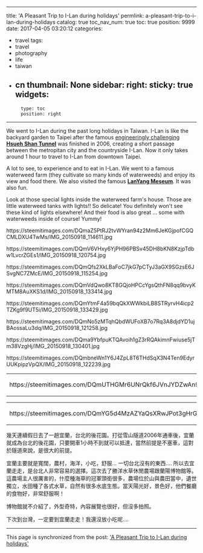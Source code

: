
---
title: 'A Pleasant Trip to I-Lan during holidays'
permlink: a-pleasant-trip-to-i-lan-during-holidays
catalog: true
toc_nav_num: true
toc: true
position: 9999
date: 2017-04-05 03:20:12
categories:
- travel
tags:
- travel
- photography
- life
- taiwan
- cn
thumbnail: None
sidebar:
    right:
        sticky: true
widgets:
    -
        type: toc
        position: right
---


<html>
<p>We went to I-Lan during the past long holidays in Taiwan. I-Lan is like the backyard garden to Taipei after the famous <a href="https://www.youtube.com/watch?v=Kzbe2X2NCFU">engineeringly challenging <strong>Hsueh Shan Tunnel</strong></a> was finished in 2006, creating a short passage between the metropitan city and the countryside I-Lan. Now it only takes around 1 hour to travel to I-Lan from downtown Taipei.</p>
<p>A lot to see, to experience and to eat in I-Lan. We went to a famous waterweed farm (they cultivate so many kinds of waterweeds) and enjoy its view and food there. We also visited the famous <a href="http://www.lym.gov.tw/"><strong>LanYang Meseum</strong></a>. It was also fun.&nbsp;</p>
<p>Look at those special lights inside the waterweed farm's house. Those are little waterweed tanks with lights!! So delicate! You definitely won't see these kind of lights elsewhere! And their food is also great ... some with waterweeds inside of course! Yummy!</p>
<p>https://steemitimages.com/DQmaZ5PtRJ2tvWYran94z2Mm6JeKGjpofCGQCMLDXU4TwMs/IMG_20150918_114611.jpg</p>
<p>https://steemitimages.com/DQmV6VHxy6YjPH96PBSv45DH8bKN8KzjpTdbw1LvcrZGEs1/IMG_20150918_120754.jpg</p>
<p>https://steemitimages.com/DQmQfs2XkLBaFoC7jkG7pCTyJ3aGX9SGzsE6JSvgNC7ZMcE/IMG_20150918_115254.jpg</p>
<p>https://steemitimages.com/DQmVdQwo8KT8GQjoHPCcYgsQthFN8qq9bvyKMTM8AuXKS1d/IMG_20150918_133414.jpg</p>
<p>https://steemitimages.com/DQmYtmF4a59bqQkXWWkbiLB8STRyrvH4icp2TZKg9f9UT5i/IMG_20150918_133429.jpg</p>
<p>https://steemitimages.com/DQmNo5zMTqhQbdWUFoXB7o7Rq3A8djdYD1ujBAossaLu3dq/IMG_20150918_121258.jpg</p>
<p>https://steemitimages.com/DQma9YbfpuKTQAvoih1gZ3rRQAkimnFwiuse5jTm38VzgHj/IMG_20150918_130401.jpg</p>
<p>https://steemitimages.com/DQmbneWn1Y6J4ZpL8T6THdSqX3N4Ten9EdyrUUKpipzVpQX/IMG_20150918_122239.jpg</p>
<table><tr>
<td><p>https://steemitimages.com/DQmUTHGMr6UNrQkf6JVnJYDZwAn9fVuKgyHq39F9qyEuayA/IMG_20150918_120021.jpg</p>
</td><td><p>https://steemitimages.com/DQmfHqHMpUi6SHDTp8QVb52yW9eEmUQrm9RtTRaZBA3t4U7/IMG_20150918_115732.jpg</p></td></tr></table><table><tr>
<td><p>https://steemitimages.com/DQmYG5d4MzAZYaQsXRwJPot3gHrGiLz9dGGXihr9gBotHmj/IMG_20150918_153559.jpg</p></td><td>
<p>https://steemitimages.com/DQmf4gX5XorNs3xB16RocnyHWPZ2e9zKJx4TzxTzV6omJSP/IMG_20150918_153651.jpg</p></td></tr></table>
<p>幾天連續假日去了一趟宜蘭，台北的後花園。打從雪山隧道2006年通車後，宜蘭就成為台北的後花園，只要開車1小時不到就可以抵達，當然前提是不塞車，這對於隧道來說，是很大的前提。</p>
<p>宜蘭主要就是寬闊，農村，海洋，小吃，舒服... 一切台北沒有的東西.... 所以去宜蘭走走，是台北人非常容易的選擇。這次去了勝洋水草休閒農場跟蘭陽博物館等。這農場主人很厲害的，什麼種海草的冠軍頭銜很多，農場位於山與農田當中，遺世獨立，水田種了各式水草，自然有很多水底生態。當天陽光好，景色好，他們餐廳的食物好，非常舒服啊！</p>
<p>博物館就不介紹了，外型奇特，內容展覽也很好，但沒多拍照。</p>
<p>下次到台灣，一定要到宜蘭走走！我還沒放小吃呢....&nbsp;</p>
</html>

- - -

This page is synchronized from the post: ['A Pleasant Trip to I-Lan during holidays'](https://steemit.com/@deanliu/a-pleasant-trip-to-i-lan-during-holidays)
